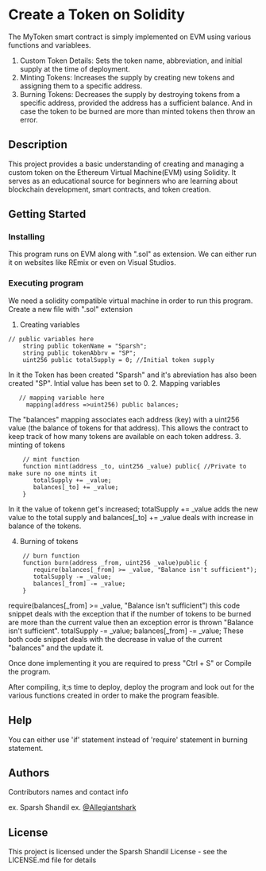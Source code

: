 # Create a Token on Solidity

The MyToken smart contract is simply implemented on EVM using various functions and variablees.

1. Custom Token Details: Sets the token name, abbreviation, and initial supply at the time of deployment.
2. Minting Tokens: Increases the supply by creating new tokens and assigning them to a specific address.
3. Burning Tokens: Decreases the supply by destroying tokens from a specific address, provided the address 
   has a sufficient balance. And in case the token to be burned are more than minted tokens then throw an error.

## Description

This project provides a basic understanding of creating and managing a custom token on the Ethereum Virtual Machine(EVM) using Solidity. 
It serves as an educational source for beginners who are learning about blockchain development, smart contracts, and token creation.

## Getting Started

### Installing

This program runs on EVM along with ".sol" as extension. We can either run it on websites like REmix or even on Visual Studios.

### Executing program

We need a solidity compatible virtual machine in order to run this program.
Create a new file with ".sol" extension

1. Creating variables
```
// public variables here
    string public tokenName = "Sparsh";
    string public tokenAbbrv = "SP";
    uint256 public totalSupply = 0; //Initial token supply
```
In it the Token has been created "Sparsh" and it's abreviation has also been created "SP". Intial value has been set to 0.
2. Mapping variables
```
   // mapping variable here
     mapping(address =>uint256) public balances;
```
The "balances" mapping associates each address (key) with a uint256 value (the balance of tokens for that address). This allows 
the contract to keep track of how many tokens are available on each token address.
3. minting of tokens
```
    // mint function
    function mint(address _to, uint256 _value) public{ //Private to make sure no one mints it
       totalSupply += _value;
       balances[_to] += _value;
    }
```
In it the value of tokenn get's increased;   totalSupply += _value adds the new value to the total supply and balances[_to] += _value 
deals with increase in balance of the tokens.

4. Burning of tokens
``` 
    // burn function
    function burn(address _from, uint256 _value)public { 
       require(balances[_from] >= _value, "Balance isn't sufficient");
       totalSupply -= _value;
       balances[_from] -= _value;
    }
```
require(balances[_from] >= _value, "Balance isn't sufficient") this code snippet deals with the exception that if the number of tokens to be 
burned are more than the current value then an exception error is thrown "Balance isn't sufficient". totalSupply -= _value; balances[_from] -= _value;
These both code snippet deals with the decrease in value of the current "balances" and the update it.



Once done implementing it you are required to press "Ctrl + S" or Compile the program.

After compiling, it;s time to deploy, deploy the program and look out for the various functions created in order to make the program feasible.



## Help

You can either use 'if' statement instead of 'require' statement in burning statement.



## Authors


Contributors names and contact info


ex. Sparsh Shandil 
ex. [@Allegiantshark](https://linktr.ee/allegiantshark)


## License

This project is licensed under the Sparsh Shandil License - see the LICENSE.md file for details
